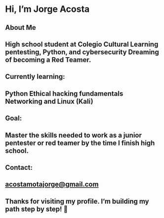 # Hi, I’m Jorge Acosta
## About Me
 High school student at Colegio Cultural
 Learning pentesting, Python, and cybersecurity
 Dreaming of becoming a Red Teamer.
---
## Currently learning:
Python
Ethical hacking fundamentals
Networking and Linux (Kali)
---
## Goal:
Master the skills needed to work as a junior pentester or red teamer by the time I finish high school.
---
## Contact:
acostamotajorge@gmail.com
---
Thanks for visiting my profile. I’m building my path step by step! 🚀
---
